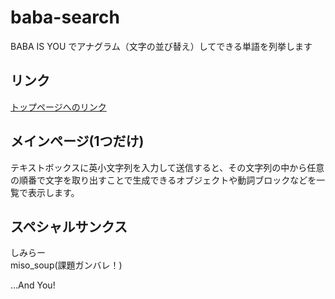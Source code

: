 # baba-search
BABA IS YOU でアナグラム（文字の並び替え）してできる単語を列挙します  

## リンク
[トップページへのリンク](https://mmnk-github.github.io/baba-search/Pages/main.html)  

## メインページ(1つだけ)
テキストボックスに英小文字列を入力して送信すると、その文字列の中から任意の順番で文字を取り出すことで生成できるオブジェクトや動詞ブロックなどを一覧で表示します。  

## スペシャルサンクス
しみらー  
miso_soup(課題ガンバレ！)  

...And You!
